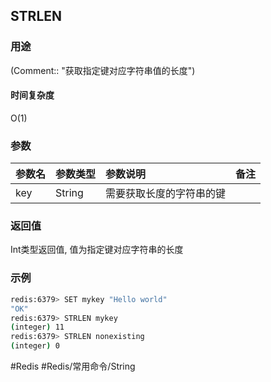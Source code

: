 ## STRLEN

### 用途
(Comment:: "获取指定键对应字符串值的长度")

#### 时间复杂度
O(1)

### 参数
|参数名|参数类型|参数说明|备注|
|:-|:-|:-|:-|
|key|String|需要获取长度的字符串的键||

### 返回值
Int类型返回值, 值为指定键对应字符串的长度

### 示例
```bash
redis:6379> SET mykey "Hello world"
"OK"
redis:6379> STRLEN mykey
(integer) 11
redis:6379> STRLEN nonexisting
(integer) 0
```

#Redis #Redis/常用命令/String